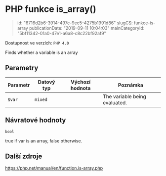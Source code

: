 PHP funkce is_array()
================================

> id: "6716d2b6-3914-497c-9ec5-4275b1991d86"
> slugCS: funkce-is-array
> publicationDate: "2019-09-11 10:04:03"
> mainCategoryId: "5bf11342-01a0-47e1-a6a8-c8c22bf92af9"

Dostupnost ve verzích: `PHP 4.0`

Finds whether a variable is an array


Parametry
--------------

| Parametr | Datový typ | Výchozí hodnota | Poznámka |
|-----|-----|-----|-----|
| `$var` | `mixed` |  | The variable being evaluated. |


Návratové hodnoty
----------------

`bool`

true if var is an array,
false otherwise.

Další zdroje
------------

https://php.net/manual/en/function.is-array.php
